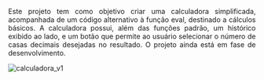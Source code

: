 <div style="text-align:justify">
  
Este projeto tem como objetivo criar uma calculadora simplificada, acompanhada de um código alternativo à função eval, destinado a cálculos básicos. A calculadora possui, além das funções padrão, um histórico exibido ao lado, e um botão que permite ao usuário selecionar o número de casas decimais desejadas no resultado. O projeto ainda está em fase de desenvolvimento.

![calculadora_v1](https://github.com/marcossk7/Projeto-1/assets/140181117/89efdf11-326c-4221-91f6-dabb0108e39d)


</div>
